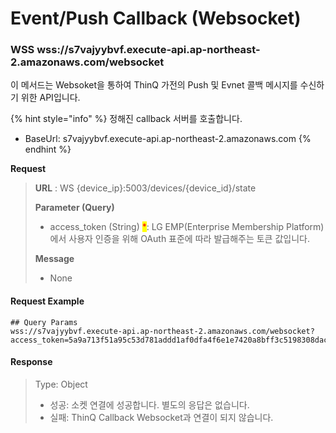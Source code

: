 # Event/Push Callback (Websocket)

### WSS wss://s7vajyybvf.execute-api.ap-northeast-2.amazonaws.com/websocket

이 메서드는 Websoket을 통하여 ThinQ 가전의 Push 및 Evnet 콜백 메시지를 수신하기 위한 API입니다.

{% hint style="info" %}
정해진 callback 서버를 호출합니다.&#x20;

* BaseUrl: s7vajyybvf.execute-api.ap-northeast-2.amazonaws.com
{% endhint %}



**Request**

> **URL** : WS {device\_ip}:5003/devices/{device\_id}/state
>
> **Parameter (Query)**
>
> * access\_token (String) <mark style="color:red;">\*</mark>: LG EMP(Enterprise Membership Platform)에서 사용자 인증을 위해 OAuth 표준에 따라 발급해주는 토큰 값입니다.
>
> **Message**&#x20;
>
> * None

#### Request Example

```
## Query Params
wss://s7vajyybvf.execute-api.ap-northeast-2.amazonaws.com/websocket?access_token=5a9a713f51a95c53d781addd1af0dfa4f6e1e7420a8bff3c5198308dac571aa9845832b8d29bbe1f04deec2d35229c6d

```

#### Response

> Type: Object
>
> * 성공: 소켓 연결에 성공합니다. 별도의 응답은 없습니다.
> * 실패: ThinQ Callback Websocket과 연결이 되지 않습니다.

